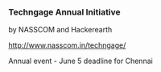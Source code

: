 ### Techngage Annual Initiative 
by NASSCOM and Hackerearth 


http://www.nasscom.in/techngage/

Annual event - June 5 deadline for Chennai
